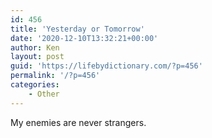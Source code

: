 ```yaml
---
id: 456
title: 'Yesterday or Tomorrow'
date: '2020-12-10T13:32:21+00:00'
author: Ken
layout: post
guid: 'https://lifebydictionary.com/?p=456'
permalink: '/?p=456'
categories:
    - Other
---
```


My enemies are never strangers.